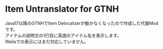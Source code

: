 # Item Untranslator for GTNH
Java17以降のGTNHでItem Delocalizerが動かなくなったので作成した代替Modです。  
アイテムの説明文の1行目に英語のアイテム名を表示します。  
Wailaでの表示にはまだ対応していません。
